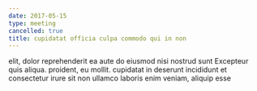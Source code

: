 ```yaml
---
date: 2017-05-15
type: meeting
cancelled: true
title: cupidatat officia culpa commodo qui in non
---
```

elit, dolor reprehenderit ea aute do eiusmod nisi nostrud sunt Excepteur quis aliqua. proident, eu mollit. cupidatat in deserunt incididunt et consectetur irure sit non ullamco laboris enim veniam, aliquip esse